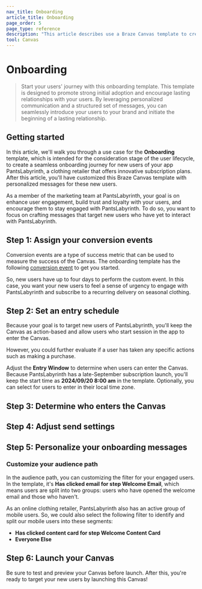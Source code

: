 ```yaml
---
nav_title: Onboarding
article_title: Onboarding
page_order: 5
page_type: reference
description: "This article describes use a Braze Canvas template to create onboarding journeys that promote strong initial adoption and encourage lasting relationships with your users."
tool: Canvas
---
```


# Onboarding

> Start your users' journey with this onboarding template. This template is designed to promote strong initial adoption and encourage lasting relationships with your users. By leveraging personalized communication and a structured set of messages, you can seamlessly introduce your users to your brand and initiate the beginning of a lasting relationship.

## Getting started

In this article, we'll walk you through a use case for the **Onboarding** template, which is intended for the consideration stage of the user lifecycle, to create a seamless onboarding journey for new users of your app PantsLabyrinth, a clothing retailer that offers innovative subscription plans. After this article, you'll have customized this Braze Canvas template with personalized messages for these new users.

As a member of the marketing team at PantsLabyrinth, your goal is on enhance user engagement, build trust and loyalty with your users, and encourage them to stay engaged with PantsLabyrinth. To do so, you want to focus on crafting messages that target new users who have yet to interact with PantsLabyrinth.

## Step 1: Assign your conversion events

Conversion events are a type of success metric that can be used to measure the success of the Canvas. The onboarding template has the following [conversion event]({{site.baseurl}}//user_guide/engagement_tools/campaigns/building_campaigns/conversion_events/#primary-conversion-event) to get you started.

So, new users have up to four days to perform the custom event. In this case, you want your new users to feel a sense of urgency to engage with PantsLabyrinth and subscribe to a recurring delivery on seasonal clothing.

## Step 2: Set an entry schedule

Because your goal is to target new users of PantsLabyrinth, you'll keep the Canvas as action-based and allow users who start session in the app to enter the Canvas.

However, you could further evaluate if a user has taken any specific actions such as making a purchase.

Adjust the **Entry Window** to determine when users can enter the Canvas. Because PantsLabyrinth has a late-September subscription launch, you'll keep the start time as **2024/09/20 8:00 am** in the template. Optionally, you can select for users to enter in their local time zone.

## Step 3: Determine who enters the Canvas



## Step 4: Adjust send settings



## Step 5: Personalize your onboarding messages



### Customize your audience path

In the audience path, you can customizing the filter for your engaged users. In the template, it's **Has clicked email for step Welcome Email**, which means users are split into two groups: users who have opened the welcome email and those who haven't. 

As an online clothing retailer, PantsLabyrinth also has an active group of mobile users. So, we could also select the following filter to identify and split our mobile users into these segments:

- **Has clicked content card for step Welcome Content Card**
- **Everyone Else**

## Step 6: Launch your Canvas

Be sure to test and preview your Canvas before launch. After this, you're ready to target your new users by launching this Canvas!

<!--

Consideration lifecycle stage

FakeBrandz: Kitchenrie aka ecommerce app 

General notes: 
- These templates do not include any company-specific content or references (e.g. segments, custom events, custom attributes, specific apps). 
- Customers will need to add these to tailor the templates to their unique needs
- In the same vein, customers will need to customize the message content to their brand and use case
- Welcome new users and make the great first impression and inspire a lasting relationship between them and your brand.
- In Audience Paths, consider customizing the proxy for engaged users. Here, it’s email opens, but could consider key actions in their app/site

The ask: 
Let us create a step-by-step guide to create these use cases using the existing templates. Talk through why each choice was made and was important. Specifically call out which stage of the lifecycle the use case is best for, and any prerequisites needed (SDK integration, custom events named X, etc.). 

Use one of the FakeBrandz to provide context and real-world examples to your choice, giving more depth and specificity than what our pre-built templates offer. (Because these focus on eCommerce in these use cases, PantsLabyrinth and Kitchenerie are going to get a lot of love, but if it's not explicitly eCommerce try and use another brand for variety.) I recommend (but will not insist) also including the logos for your chosen FakeBrandz in the article for visual flair. 

From eCommerce use case:
- Welcome Series: A structured set of messages that introduce a user to a brand; sets them up for success; explains the value prop.

-->